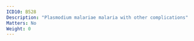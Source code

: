 ```yaml
---
ICD10: B528
Description: "Plasmodium malariae malaria with other complications"
Matters: No
Weight: 0
---
```

